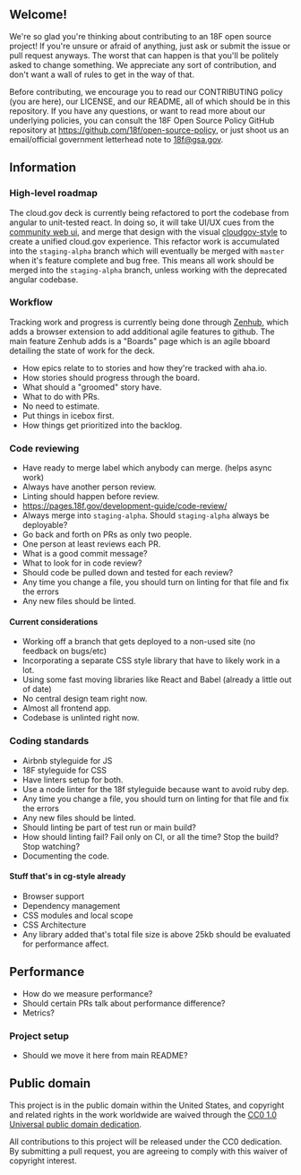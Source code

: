 ## Welcome!

We're so glad you're thinking about contributing to an 18F open source project! If you're unsure or afraid of anything, just ask or submit the issue or pull request anyways. The worst that can happen is that you'll be politely asked to change something. We appreciate any sort of contribution, and don't want a wall of rules to get in the way of that.

Before contributing, we encourage you to read our CONTRIBUTING policy (you are here), our LICENSE, and our README, all of which should be in this repository. If you have any questions, or want to read more about our underlying policies, you can consult the 18F Open Source Policy GitHub repository at https://github.com/18f/open-source-policy, or just shoot us an email/official government letterhead note to [18f@gsa.gov](mailto:18f@gsa.gov).

## Information

### High-level roadmap
The cloud.gov deck is currently being refactored to port the codebase from angular to unit-tested react. In doing so, it will take UI/UX cues from the  [community web ui](https://github.com/icclab/cf-webui), and merge that design with the visual [cloudgov-style](https://github.com/18F/cg-) to create a unified cloud.gov experience. This refactor work is accumulated into the `staging-alpha` branch which will eventually be merged with `master` when it's feature complete and bug free. This means all work should be merged into the `staging-alpha` branch, unless working with the deprecated angular codebase.

### Workflow
Tracking work and progress is currently being done through [Zenhub](https://www.zenhub.io/), which adds a browser extension to add additional agile features to github. The main feature Zenhub adds is a "Boards" page which is an agile bboard detailing the state of work for the deck.

- How epics relate to to stories and how they're tracked with aha.io.
- How stories should progress through the board.
- What should a "groomed" story have.
- What to do with PRs.
- No need to estimate.
- Put things in icebox first.
- How things get prioritized into the backlog.

### Code reviewing
- Have ready to merge label which anybody can merge. (helps async work)
- Always have another person review.
- Linting should happen before review.
- https://pages.18f.gov/development-guide/code-review/
- Always merge into `staging-alpha`. Should `staging-alpha` always be deployable?
- Go back and forth on PRs as only two people.
- One person at least reviews each PR.
- What is a good commit message?
- What to look for in code review?
- Should code be pulled down and tested for each review?
- Any time you change a file, you should turn on linting for that file and fix the errors
- Any new files should be linted.

#### Current considerations
- Working off a branch that gets deployed to a non-used site (no feedback on bugs/etc)
- Incorporating a separate CSS style library that have to likely work in a lot.
- Using some fast moving libraries like React and Babel (already a little out of date)
- No central design team right now.
- Almost all frontend app.
- Codebase is unlinted right now.

### Coding standards
- Airbnb styleguide for JS
- 18F styleguide for CSS
- Have linters setup for both.
- Use a node linter for the 18f styleguide because want to avoid ruby dep.
- Any time you change a file, you should turn on linting for that file and fix the errors
- Any new files should be linted.
- Should linting be part of test run or main build?
- How should linting fail? Fail only on CI, or all the time? Stop the build? Stop watching?
- Documenting the code.

#### Stuff that's in cg-style already
- Browser support
- Dependency management
- CSS modules and local scope
- CSS Architecture
- Any library added that's total file size is above 25kb should be evaluated for performance affect.

## Performance
- How do we measure performance?
- Should certain PRs talk about performance difference?
- Metrics?

### Project setup
- Should we move it here from main README?

## Public domain

This project is in the public domain within the United States, and
copyright and related rights in the work worldwide are waived through
the [CC0 1.0 Universal public domain dedication](https://creativecommons.org/publicdomain/zero/1.0/).

All contributions to this project will be released under the CC0
dedication. By submitting a pull request, you are agreeing to comply
with this waiver of copyright interest.
